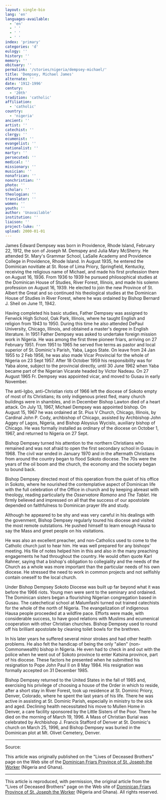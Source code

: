 ```yaml
---
layout: single-bio
lang: 'en'
languages-available:
  - 'en'
  - ' '
  - ' '
  - ' '
index: 'primary'
categories: 'd'
eulogy: ''
history: ''
memory: ''
obituary: ''
permalink: '/stories/nigeria/dempsey-michael/'
title: 'Dempsey, Michael James'
alternate: ''
date: '1912-1996'
century:
  - '20th'
tradition: 'catholic'
affiliation:
  - 'catholic'
country:
  - 'nigeria'
ancient: ''
artist: ''
catechist: ''
clergy: ''
ecumenist: ''
evangelist: ''
nationalist: ''
martyr: ''
persecuted: ''
medical: ''
missionary: ''
musician: ''
nonafrican: ''
nonchristian: ''
photo: ''
scholar: ''
theologian: ''
translator: ''
women: ''
youth: ''
author: 'Unavailable'
institution: ''
liaison: ''
project-luke: ''
upload: 2000-01-01
---
```



James Edward Dempsey was born in Providence, Rhode Island, February
22, 1912, the son of Joseph M. Demspey and Julia Mary McSherry. He attended
St. Mary's Grammar School, LaSalle Academy and Providence College in
Providence, Rhode Island. In August 1935, he entered the Dominican novitiate
at St. Rose of Lima Priory, Springfield, Kentucky, receiving the religious
name of Michael, and made his first profession there on August 16, 1936. From
1936 to 1939 he pursued philosophical studies at the Dominican House of
Studies, River Forest, Illinois, and made his solemn profession on August 16,
1939. He elected to join the new Province of St. Albert the Great and so
continued his theological studies at the Dominican House of Studies in River
Forest, where he was ordained by Bishop Bernard J. Sheil on June 11, 1942.

Having completed his basic studies, Father Dempsey was assigned to Fenwick
High School, Oak Park, Illinois, where he taught English and religion from
1943 to 1950. During this time he also attended DePaul University, Chicago,
Illinois, and obtained a master's degree in English literature. In 1951 Father
Dempsey was asked to undertake foreign mission work in Nigeria. He was among
the first three pioneer friars, arriving on 27 February 1951. From 1951 to
1965 he served five terms as pastor and local superior of St. Dominic's
Parish, Yaba, Lagos State. On leave from 24 Jan 1955 to 2 Feb 1956, he was
also made Vicar Provincial for the whole of Nigeria on 23 Sept 1957. After 18
October 1959 his responsibility was for Yaba alone, subject to the provincial
directly, until 30 June 1962 when Yaba became part of the Nigerian Vicarate
headed by Victor Nadeau. On 27 August 1965 Fr. Dempsey was appointed vicar,
and moved to Gusau in early November.

The anti-Igbo, anti-Christian riots of 1966 left the diocese of Sokoto
empty of most of its Christians; its only indigenous priest fled, many church
buildings were in shambles, and in December Bishop Lawton died of a heart
attack. On July 13, 1967, Michael Dempsey was appointed bishop. On August 15,
1967 he was ordained at St. Pius V Church, Chicago, Illinois, by Cardinal John
P. Cody, archbishop of Chicago, assisted by Archbishop John Aggey of Lagos,
Nigeria, and Bishop Aloysius Wycislo, auxiliary bishop of Chicago. He was
formally installed as ordinary of the diocese on October 1, 1967, and returned
to Nigeria on 27 Sept.

Bishop Dempsey turned his attention to the northern Christians who remained
and was not afraid to open the first secondary school in Gusau in 1968. The
civil war ended in January 1970 and in the aftermath Christians from around
the country began to flood Sokoto diocese. The 70s were the years of the oil
boom and the church, the economy and the society began to bound back.

Bishop Dempsey directed most of this operation from the quiet of his office
in Sokoto, where he nourished the contemplative aspect of Dominican life with
the full celebration of the Office in church and by keeping abreast with
theology, reading particularly the *Osservatore Romano* and *The
Tablet*. He firmly believed and impressed on all that the success of our
apostolate depended on faithfulness to Dominican prayer life and study.

Although he appeared to be shy and was very careful in his dealings with
the govenment, Bishop Dempsey regularly toured his diocese and visited the
most remote outstations. He pushed himself to learn enough Hausa to say the
Mass and greet people on his visitations.

He was also an excellent preacher, and non-Catholics used to come to the
Catholic church just to hear him. He was well prepared for any bishops'
meeting. His file of notes helped him in this and also in the many preaching
engagements he had throughout the country. He would often quote Karl Rahner, saying
that a bishop's obligation to collegiality and the needs of the Church as a
whole was more important than the particular needs of his own diocese. He
stressed the need to work in common projects and not selfishly contain oneself
to the local church.

Under Bishop Dempsey Sokoto Diocese was built up far beyond what it was
before the 1966 riots. Young men were sent to the seminary and ordained. The
Dominican sisters began a flourishing Nigerian congregation based in Gusau.
The catechetical school at Malumfashi turned out trained catechists for the
whole of the north of Nigeria. The evangelization of indigenous Hausa people
proceeded at a wildfire pace. Efforts were made, with considerable success,
to have good relations with Muslims and ecumenical cooperation with other
Christian churches. Bishop Dempsey used to round off his brilliant apostolate
by cleaning toilet bowls for the brethren.

In his later years he suffered several minor strokes and had other health
problems. He also felt the handicap of being the only "alien"
(non-Commonwealth) bishop in Nigeria. He even had to check in and out with the
police when he went out of Sokoto province to enter Katsina province, part of
his diocese. These factors he presented when he submitted his resignation to
Pope John Paul II on 8 May 1984. His resignation was formally accepted on 31
December 1985.

Bishop Dempsey returned to the United States in the fall of 1985 and,
exercising his privilege of choosing a house of the Order in which to reside,
after a short stay in River Forest, took up residence at St. Dominic Priory,
Denver, Colorado, where he spent the last years of his life. There he was
active in assisting at St. Dominic Parish, especially in ministry to the sick
and aged. Declining health necessitated his move to Mullen Home in Denver, a
care facility sponsored by the Little Sisters of the Poor. There he died on
the morning of March 19, 1996. A Mass of Christian Burial was celebrated by
Archbishop J. Francis Stafford of Denver at St. Dominic's church on March 25,
1996, and Bishop Dempsey was buried in the Dominican plot at Mt. Olivet
Cemetery, Denver.



---

Source:

This article was originally published on the "Lives of Deceased Brothers" page on the Web site of the [Dominican Friars Province of St. Joseph the Worker](http://www.domcentral.org) (Nigeria and Ghana).

---

This article is reproduced, with permission, the original article from the "Lives of Deceased Brothers" page on the Web site of [Dominican Friars Province of St. Joseph the Worker](http://www.domcentral.org) (Nigeria and Ghana). All rights reserved.